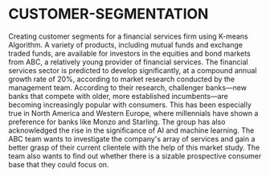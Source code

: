 # CUSTOMER-SEGMENTATION
Creating customer segments for a financial services firm using K-means Algorithm.
A variety of products, including mutual funds and exchange traded funds, are available for investors in the equities and bond markets from ABC,
a relatively young provider of financial services. 
The financial services sector is predicted to develop significantly, at a compound annual growth rate of 20%, according to market research 
conducted by the management team. According to their research, challenger banks—new banks that compete with older, more established incumbents—are
becoming increasingly popular with consumers. This has been especially true in North America and Western Europe, where millennials have shown a preference for banks like Monzo and Starling. The group has also acknowledged the rise in the significance of AI and machine learning.
The ABC team wants to investigate the company's array of services and gain a better grasp of their current clientele with the help of this market study. The team also wants to find out whether there is a sizable prospective consumer base that they could focus on.
